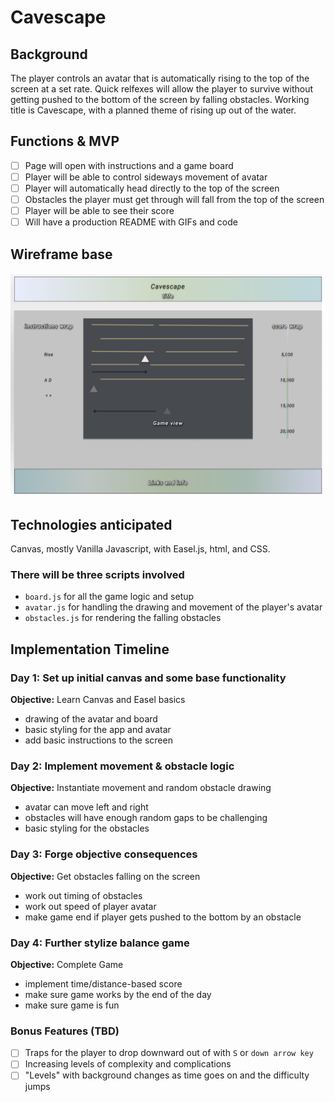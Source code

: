 # Cavescape

## Background
  The player controls an avatar that is automatically rising to the top of the screen at a set rate. Quick relfexes will allow the player to survive without getting pushed to the bottom of the screen by falling obstacles. Working title is Cavescape, with a planned theme of rising up out of the water.


## Functions & MVP

  - [ ] Page will open with instructions and a game board
  - [ ] Player will be able to control sideways movement of avatar
  - [ ] Player will automatically head directly to the top of the screen
  - [ ] Obstacles the player must get through will fall from the top of the screen
  - [ ] Player will be able to see their score
  - [ ] Will have a production README with GIFs and code

## Wireframe base
![Image](./docs/javascript-project-wireframe-atom-c.png)

## Technologies anticipated
  Canvas, mostly Vanilla Javascript, with Easel.js, html, and CSS.

### There will be three scripts involved
  * `board.js` for all the game logic and setup
  * `avatar.js` for handling the drawing and movement of the player's avatar
  * `obstacles.js` for rendering the falling obstacles

## Implementation Timeline

### Day 1: Set up initial canvas and some base functionality

**Objective:** Learn Canvas and Easel basics
  - drawing of the avatar and board
  - basic styling for the app and avatar
  - add basic instructions to the screen

### Day 2: Implement movement & obstacle logic

**Objective:** Instantiate movement and random obstacle drawing
  - avatar can move left and right
  - obstacles will have enough random gaps to be challenging
  - basic styling for the obstacles

### Day 3: Forge objective consequences

**Objective:** Get obstacles falling on the screen
  - work out timing of obstacles
  - work out speed of player avatar
  - make game end if player gets pushed to the bottom by an obstacle


### Day 4: Further stylize balance game

  **Objective:** Complete Game
  - implement time/distance-based score
  - make sure game works by the end of the day
  - make sure game is fun


### Bonus Features (TBD)
  - [ ] Traps for the player to drop downward out of with `S` or `down arrow key`
  - [ ] Increasing levels of complexity and complications
  - [ ] "Levels" with background changes as time goes on and the difficulty jumps
